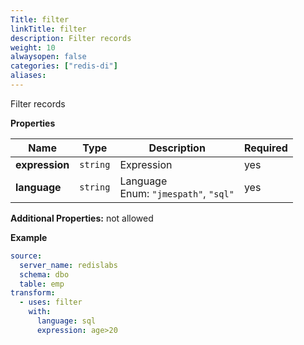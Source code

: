 ```yaml
---
Title: filter
linkTitle: filter
description: Filter records
weight: 10
alwaysopen: false
categories: ["redis-di"]
aliases:
---
```


Filter records

**Properties**

| Name           | Type     | Description                                   | Required |
| -------------- | -------- | --------------------------------------------- | -------- |
| **expression** | `string` | Expression<br/>                               | yes      |
| **language**   | `string` | Language<br/>Enum: `"jmespath"`, `"sql"`<br/> | yes      |

**Additional Properties:** not allowed

**Example**

```yaml
source:
  server_name: redislabs
  schema: dbo
  table: emp
transform:
  - uses: filter
    with:
      language: sql
      expression: age>20
```
